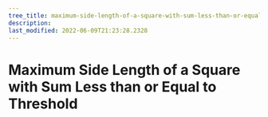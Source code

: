 ```yaml
---
tree_title: maximum-side-length-of-a-square-with-sum-less-than-or-equal-to-threshold
description: 
last_modified: 2022-06-09T21:23:28.2328
---
```


# Maximum Side Length of a Square with Sum Less than or Equal to Threshold
